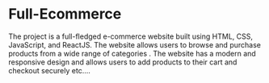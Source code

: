 # Full-Ecommerce
The project is a full-fledged e-commerce website built using HTML, CSS, JavaScript, and ReactJS. The website allows users to browse and purchase products from a wide range of categories . The website has a modern and responsive design and allows users to add products to their cart and checkout securely etc.... 
